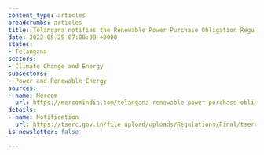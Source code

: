 ```yaml
---
content_type: articles
breadcrumbs: articles
title: Telangana notifies the Renewable Power Purchase Obligation Regulations, 2022
date: 2022-05-25 07:00:00 +0000
states:
- Telangana
sectors:
- Climate Change and Energy
subsectors:
- Power and Renewable Energy
sources:
- name: Mercom
  url: https://mercomindia.com/telangana-renewable-power-purchase-obligation-fy23-fy27/
details:
- name: Notification
  url: https://tserc.gov.in/file_upload/uploads/Regulations/Final/tserc/2022/Regulation%20No%207%20of%202022.pdf
is_newsletter: false

---
```

